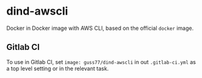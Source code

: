 # dind-awscli
Docker in Docker image with AWS CLI, based on the official `docker` image.

## Gitlab CI

To use in Gitlab CI, set `image: guss77/dind-awscli` in out `.gitlab-ci.yml` as a top level setting or in the relevant task.
